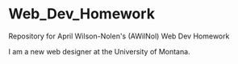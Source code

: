 # Web_Dev_Homework
Repository for April Wilson-Nolen's (AWilNol) Web Dev Homework

I am a new web designer at the University of Montana. 
